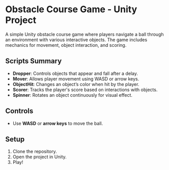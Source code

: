 # Obstacle Course Game - Unity Project

A simple Unity obstacle course game where players navigate a ball through an environment with various interactive objects. The game includes mechanics for movement, object interaction, and scoring.

## Scripts Summary

- **Dropper**: Controls objects that appear and fall after a delay.
- **Mover**: Allows player movement using WASD or arrow keys.
- **ObjectHit**: Changes an object’s color when hit by the player.
- **Scorer**: Tracks the player's score based on interactions with objects.
- **Spinner**: Rotates an object continuously for visual effect.

## Controls

- Use **WASD** or **arrow keys** to move the ball.

## Setup

1. Clone the repository.
2. Open the project in Unity.
3. Play!

